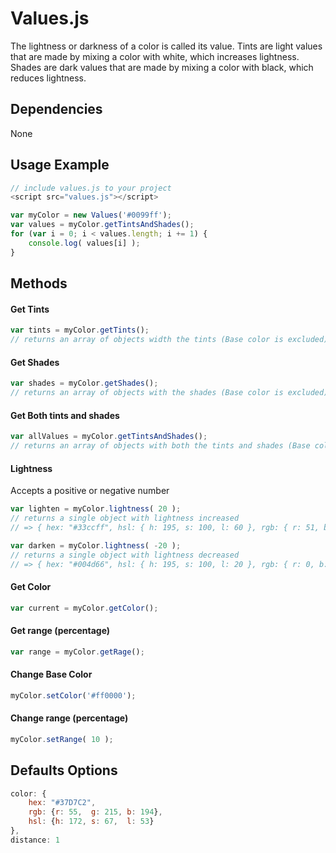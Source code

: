 # Values.js

The lightness or darkness of a color is called its value.
Tints are light values that are made by mixing a color with white, which increases lightness.
Shades are dark values that are made by mixing a color with black, which reduces lightness.

## Dependencies
None

## Usage Example
```js
// include values.js to your project
<script src="values.js"></script>
```

```js
var myColor = new Values('#0099ff');
var values = myColor.getTintsAndShades();
for (var i = 0; i < values.length; i += 1) {
    console.log( values[i] );
}
```

## Methods

#### Get Tints
```js
var tints = myColor.getTints();
// returns an array of objects width the tints (Base color is excluded)
```

#### Get Shades
```js
var shades = myColor.getShades();
// returns an array of objects with the shades (Base color is excluded)
```

#### Get Both tints and shades
```js
var allValues = myColor.getTintsAndShades();
// returns an array of objects with both the tints and shades (Base color included)
```

#### Lightness
Accepts a positive or negative number
```js
var lighten = myColor.lightness( 20 );
// returns a single object with lightness increased
// => { hex: "#33ccff", hsl: { h: 195, s: 100, l: 60 }, rgb: { r: 51, b: 255, g: 204 }

var darken = myColor.lightness( -20 );
// returns a single object with lightness decreased
// => { hex: "#004d66", hsl: { h: 195, s: 100, l: 20 }, rgb: { r: 0, b: 102, g: 77 }
```

#### Get Color
```js
var current = myColor.getColor();
```

#### Get range (percentage)
```js
var range = myColor.getRage();
```

#### Change Base Color
```js
myColor.setColor('#ff0000');
```

#### Change range (percentage)
```js
myColor.setRange( 10 );
```

## Defaults Options
```js
color: {
    hex: "#37D7C2",
    rgb: {r: 55,  g: 215, b: 194},
    hsl: {h: 172, s: 67,  l: 53}
},
distance: 1
```
